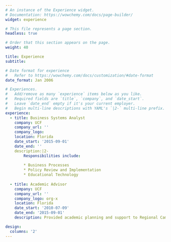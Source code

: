 ```yaml
---
# An instance of the Experience widget.
# Documentation: https://wowchemy.com/docs/page-builder/
widget: experience

# This file represents a page section.
headless: true

# Order that this section appears on the page.
weight: 40

title: Experience
subtitle:

# Date format for experience
#   Refer to https://wowchemy.com/docs/customization/#date-format
date_format: Jan 2006

# Experiences.
#   Add/remove as many `experience` items below as you like.
#   Required fields are `title`, `company`, and `date_start`.
#   Leave `date_end` empty if it's your current employer.
#   Begin multi-line descriptions with YAML's `|2-` multi-line prefix.
experience:
  - title: Business Systems Analyst
    company: UCF
    company_url: ''
    company_logo: 
    location: Florida
    date_start: '2015-09-01'
    date_end: ''
    description:|2-
        Responsibilities include:
        
        * Business Processes
        * Policy Review and Implementation
        * Educational Technology
        
  - title: Academic Advisor
    company: UCF
    company_url: ''
    company_logo: org-x
    location: Florida
    date_start: '2010-07-09'
    date_end: '2015-09-01'
    description: Provided academic planning and support to Regional Campuses students

design:
  columns: '2'
---
```


